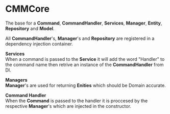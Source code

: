 # CMMCore

The base for a **Command**, **CommandHandler**, **Services**, **Manager**, **Entity**, **Repository** and **Model**.<br>

All **CommandHandler**'s, **Manager**'s and **Repository** are registered in a dependency injection container.

**Services**<br> 
When a command is passed to the **Service** it will add the word "Handler" to the command name then retrive an instance of the **CommandHandler** from DI.<br>

**Managers**<br>
**Manager**'s are used for returning **Enities** which should be Domain accurate.

**Command Handler**<br> 
When the **Command** is passed to the handler it is proccesed by the respective **Manager**'s which are injected in the constructor.
